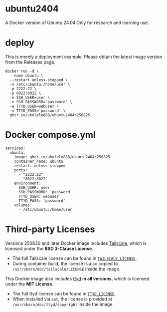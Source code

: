 # ubuntu2404
A Docker version of Ubuntu 24.04.Only for research and learning use.

# deploy
This is merely a deployment example. Please obtain the latest image version from the Releases page.
```
docker run -d \
  --name ubuntu \
  --restart unless-stopped \
  -v /etc/ubuntu:/home/user \
  -p 2222:22 \
  -p 8022:8022 \
  -e SSH_USER=user \
  -e SSH_PASSWORD='password' \
  -e TTYD_USER=webuser \
  -e TTYD_PASS='password' \
  ghcr.io/ukulele888/ubuntu2404:250825
```

# Docker compose.yml
```
services:
  ubuntu:
    image: ghcr.io/ukulele888/ubuntu2404:250825
    container_name: ubuntu
    restart: unless-stopped
    ports:
      - "2222:22"
      - "8022:8022"
    environment:
      SSH_USER: user
      SSH_PASSWORD: 'password'
      TTYD_USER: webuser
      TTYD_PASS: 'password'
    volumes:
      - /etc/ubuntu:/home/user
```

# Third-party Licenses

Versions 250830 and later Docker image includes [Tailscale](https://tailscale.com/), which is licensed under the **BSD 3-Clause License**.

- The full Tailscale license can be found in [`TAILSCALE_LICENSE`](./TAILSCALE_LICENSE).
- During container build, the license is also copied to `/usr/share/doc/tailscale/LICENSE` inside the image.

This Docker image also includes [ttyd](https://github.com/tsl0922/ttyd) **in all versions**, which is licensed under the **MIT License**.

- The full ttyd license can be found in [`TTYD_LICENSE`](./TTYD_LICENSE).
- When installed via `apt`, the license is provided at `/usr/share/doc/ttyd/copyright` inside the image.
